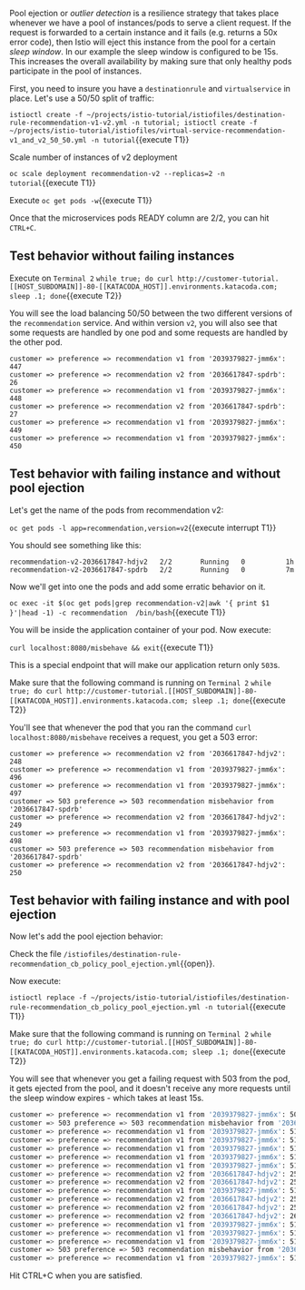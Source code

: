 Pool ejection or *outlier detection* is a resilience strategy that takes place whenever we have a pool of instances/pods to serve a client request. If the request is forwarded to a certain instance and it fails (e.g. returns a 50x error code), then Istio will eject this instance from the pool for a certain *sleep window*. In our example the sleep window is configured to be 15s. This increases the overall availability by making sure that only healthy pods participate in the pool of instances.

First, you need to insure you have a `destinationrule` and `virtualservice` in place. Let's use a 50/50 split of traffic:

`istioctl create -f ~/projects/istio-tutorial/istiofiles/destination-rule-recommendation-v1-v2.yml -n tutorial; istioctl create -f ~/projects/istio-tutorial/istiofiles/virtual-service-recommendation-v1_and_v2_50_50.yml -n tutorial`{{execute T1}}

Scale number of instances of v2 deployment

`oc scale deployment recommendation-v2 --replicas=2 -n tutorial`{{execute T1}}

Execute `oc get pods -w`{{execute T1}}

Once that the microservices pods READY column are 2/2, you can hit `CTRL+C`. 

## Test behavior without failing instances

Execute on `Terminal 2` `while true; do curl http://customer-tutorial.[[HOST_SUBDOMAIN]]-80-[[KATACODA_HOST]].environments.katacoda.com; sleep .1; done`{{execute T2}}

You will see the load balancing 50/50 between the two different versions of the `recommendation` service. And within version `v2`, you will also see that some requests are handled by one pod and some requests are handled by the other pod.

```
customer => preference => recommendation v1 from '2039379827-jmm6x': 447
customer => preference => recommendation v2 from '2036617847-spdrb': 26
customer => preference => recommendation v1 from '2039379827-jmm6x': 448
customer => preference => recommendation v2 from '2036617847-spdrb': 27
customer => preference => recommendation v1 from '2039379827-jmm6x': 449
customer => preference => recommendation v1 from '2039379827-jmm6x': 450
```

## Test behavior with failing instance and without pool ejection

Let's get the name of the pods from recommendation v2:

`oc get pods -l app=recommendation,version=v2`{{execute interrupt T1}}

You should see something like this:

```
recommendation-v2-2036617847-hdjv2   2/2       Running   0          1h
recommendation-v2-2036617847-spdrb   2/2       Running   0          7m
```

Now we'll get into one the pods and add some erratic behavior on it. 

`oc exec -it $(oc get pods|grep recommendation-v2|awk '{ print $1 }'|head -1) -c recommendation  /bin/bash`{{execute T1}}

You will be inside the application container of your pod. Now execute:

`curl localhost:8080/misbehave && exit`{{execute T1}}

This is a special endpoint that will make our application return only `503`s.

Make sure that the following command is running on `Terminal 2` `while true; do curl http://customer-tutorial.[[HOST_SUBDOMAIN]]-80-[[KATACODA_HOST]].environments.katacoda.com; sleep .1; done`{{execute T2}}

You'll see that whenever the pod that you ran the command `curl localhost:8080/misbehave` receives a request, you get a 503 error:

```
customer => preference => recommendation v2 from '2036617847-hdjv2': 248
customer => preference => recommendation v1 from '2039379827-jmm6x': 496
customer => preference => recommendation v1 from '2039379827-jmm6x': 497
customer => 503 preference => 503 recommendation misbehavior from '2036617847-spdrb'
customer => preference => recommendation v2 from '2036617847-hdjv2': 249
customer => preference => recommendation v1 from '2039379827-jmm6x': 498
customer => 503 preference => 503 recommendation misbehavior from '2036617847-spdrb'
customer => preference => recommendation v2 from '2036617847-hdjv2': 250
```

## Test behavior with failing instance and with pool ejection

Now let's add the pool ejection behavior:

Check the file `/istiofiles/destination-rule-recommendation_cb_policy_pool_ejection.yml`{{open}}.

Now execute:

`istioctl replace -f ~/projects/istio-tutorial/istiofiles/destination-rule-recommendation_cb_policy_pool_ejection.yml -n tutorial`{{execute T1}}

Make sure that the following command is running on `Terminal 2` `while true; do curl http://customer-tutorial.[[HOST_SUBDOMAIN]]-80-[[KATACODA_HOST]].environments.katacoda.com; sleep .1; done`{{execute T2}}

You will see that whenever you get a failing request with 503 from the pod, it gets ejected from the pool, and it doesn't receive any more requests until the sleep window expires - which takes at least 15s.

```bash
customer => preference => recommendation v1 from '2039379827-jmm6x': 509
customer => 503 preference => 503 recommendation misbehavior from '2036617847-spdrb'
customer => preference => recommendation v1 from '2039379827-jmm6x': 510
customer => preference => recommendation v1 from '2039379827-jmm6x': 511
customer => preference => recommendation v1 from '2039379827-jmm6x': 512
customer => preference => recommendation v1 from '2039379827-jmm6x': 513
customer => preference => recommendation v1 from '2039379827-jmm6x': 514
customer => preference => recommendation v2 from '2036617847-hdjv2': 256
customer => preference => recommendation v2 from '2036617847-hdjv2': 257
customer => preference => recommendation v1 from '2039379827-jmm6x': 515
customer => preference => recommendation v2 from '2036617847-hdjv2': 258
customer => preference => recommendation v2 from '2036617847-hdjv2': 259
customer => preference => recommendation v2 from '2036617847-hdjv2': 260
customer => preference => recommendation v1 from '2039379827-jmm6x': 516
customer => preference => recommendation v1 from '2039379827-jmm6x': 517
customer => preference => recommendation v1 from '2039379827-jmm6x': 518
customer => 503 preference => 503 recommendation misbehavior from '2036617847-spdrb'
customer => preference => recommendation v1 from '2039379827-jmm6x': 519
```

Hit CTRL+C when you are satisfied.